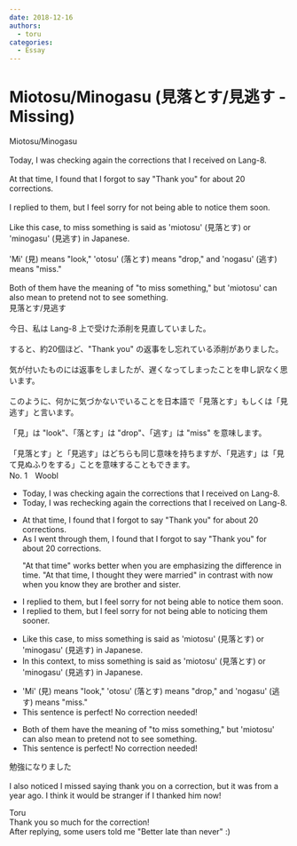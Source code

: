 ```yaml
---
date: 2018-12-16
authors:
  - toru
categories:
  - Essay
---
```


<h1 id="subject_show">Miotosu/Minogasu (見落とす/見逃す - Missing)</h1>
<div class="date" hidden>Dec 16, 2018 22:33</div>
<div id="post"><div id="body_show_ori">
Miotosu/Minogasu<br/><br/>Today, I was checking again the corrections that I received on Lang-8.<br/><br/>At that time, I found that I forgot to say "Thank you" for about 20 corrections.<br/><br/>I replied to them, but I feel sorry for not being able to notice them soon.<br/><br/>Like this case, to miss something is said as 'miotosu' (見落とす) or 'minogasu' (見逃す) in Japanese.<br/><br/>'Mi' (見) means "look," 'otosu' (落とす) means "drop," and 'nogasu' (逃す) means "miss."<br/><br/>Both of them have the meaning of "to miss something," but 'miotosu' can also mean to pretend not to see something.
</div></div>

<!-- more -->

<div id="post_ja"><div id="body_show_mo">
見落とす/見逃す<br/><br/>今日、私は Lang-8 上で受けた添削を見直していました。<br/><br/>すると、約20個ほど、"Thank you" の返事をし忘れている添削がありました。<br/><br/>気が付いたものには返事をしましたが、遅くなってしまったことを申し訳なく思います。<br/><br/>このように、何かに気づかないでいることを日本語で「見落とす」もしくは「見逃す」と言います。<br/><br/>「見」は "look"、「落とす」は "drop"、「逃す」は "miss" を意味します。<br/><br/>「見落とす」と「見逃す」はどちらも同じ意味を持ちますが、「見逃す」は「見て見ぬふりをする」ことを意味することもできます。
</div></div>
<div id="block"><div class="first_name"> No. 1　<span class="just_name">Woobl</span></div><div id="block2">
<ul class="correction_field">
<li class="incorrect">Today, I was checking again the corrections that I received on Lang-8.</li>
<li class="corrected correct">
Today, I was <span class="f_red">re</span>checking <span class="sline"><span class="f_gray">again</span></span> the corrections that I received on Lang-8.
</li>
</ul>
<ul class="correction_field">
<li class="incorrect">At that time, I found that I forgot to say "Thank you" for about 20 corrections.</li>
<li class="corrected correct">
<span class="f_red">As I went through them</span>, I found that I forgot to say "Thank you" for about 20 corrections.
<p class="correction_comment">"At that time" works better when you are emphasizing the difference in time. "At that time, I thought they were married" in contrast with now when you know they are brother and sister.</p>
</li>
</ul>
<ul class="correction_field">
<li class="incorrect">I replied to them, but I feel sorry for not being able to notice them soon.</li>
<li class="corrected correct">
I replied to them, but I feel sorry for not <span class="f_gray"><span class="sline">being able to</span></span> notic<span class="f_red">ing</span> them soon<span class="f_red">er</span>.
</li>
</ul>
<ul class="correction_field">
<li class="incorrect">Like this case, to miss something is said as 'miotosu' (見落とす) or 'minogasu' (見逃す) in Japanese.</li>
<li class="corrected correct">
<span class="f_red">In</span> this c<span class="f_red">ontext</span>, to miss something is <span class="sline"><span class="f_gray">said as</span></span> 'miotosu' (見落とす) or 'minogasu' (見逃す) in Japanese.
</li>
</ul>
<ul class="correction_field">
<li class="incorrect">'Mi' (見) means "look," 'otosu' (落とす) means "drop," and 'nogasu' (逃す) means "miss."</li>
<li class="corrected perfect">This sentence is perfect! No correction needed!</li>
</ul>
<ul class="correction_field">
<li class="incorrect">Both of them have the meaning of "to miss something," but 'miotosu' can also mean to pretend not to see something.</li>
<li class="corrected perfect">This sentence is perfect! No correction needed!</li>
</ul>
<p class="comment_small">
 勉強になりました
 <br/>
 <br/>
 I also noticed I missed saying thank you on a correction, but it was from a year ago. I think it would be stranger if I thanked him now!
</p>

</div><div class="name"><span class="just_name">Toru</span><br>
Thank you so much for the correction!<br/>After replying, some users told me "Better late than never" :)
</div>
</div>
